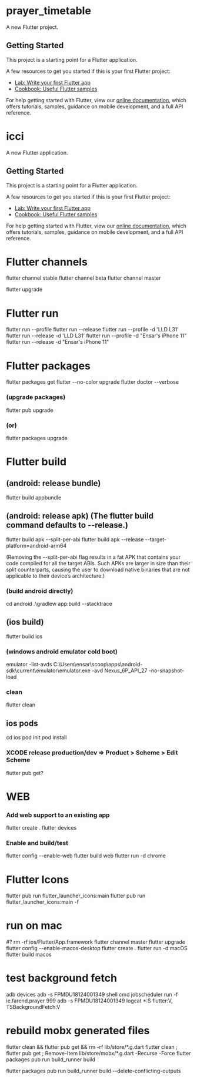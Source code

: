 # prayer_timetable

A new Flutter project.

## Getting Started

This project is a starting point for a Flutter application.

A few resources to get you started if this is your first Flutter project:

- [Lab: Write your first Flutter app](https://flutter.dev/docs/get-started/codelab)
- [Cookbook: Useful Flutter samples](https://flutter.dev/docs/cookbook)

For help getting started with Flutter, view our
[online documentation](https://flutter.dev/docs), which offers tutorials,
samples, guidance on mobile development, and a full API reference.

# icci

A new Flutter application.

## Getting Started

This project is a starting point for a Flutter application.

A few resources to get you started if this is your first Flutter project:

- [Lab: Write your first Flutter app](https://flutter.dev/docs/get-started/codelab)
- [Cookbook: Useful Flutter samples](https://flutter.dev/docs/cookbook)

For help getting started with Flutter, view our
[online documentation](https://flutter.dev/docs), which offers tutorials,
samples, guidance on mobile development, and a full API reference.

# Flutter channels

flutter channel stable
flutter channel beta
flutter channel master

flutter upgrade

# Flutter run

flutter run --profile
flutter run --release
flutter run --profile -d 'LLD L31'
flutter run --release -d 'LLD L31'
flutter run --profile -d "Ensar's iPhone 11"
flutter run --release -d "Ensar's iPhone 11"

# Flutter packages

flutter packages get
flutter --no-color upgrade
flutter doctor --verbose

### (upgrade packages)

flutter pub upgrade

### (or)

flutter packages upgrade

# Flutter build

## (android: release bundle)

flutter build appbundle

## (android: release apk) (The flutter build command defaults to --release.)

flutter build apk --split-per-abi
flutter build apk --release --target-platform=android-arm64

(Removing the --split-per-abi flag results in a fat APK that contains your code compiled for all the target ABIs. Such APKs are larger in size than their split counterparts, causing the user to download native binaries that are not applicable to their device’s architecture.)

### (build android directly)

cd android
.\gradlew app:build --stacktrace

## (ios build)

flutter build ios

### (windows android emulator cold boot)

emulator -list-avds
C:\Users\ensar\scoop\apps\android-sdk\current\emulator\emulator.exe -avd Nexus_6P_API_27 -no-snapshot-load

### clean

flutter clean

## ios pods

cd ios
pod init
pod install

### XCODE release production/dev => Product > Scheme > Edit Scheme

flutter pub get?

# WEB

### Add web support to an existing app

flutter create .
flutter devices

### Enable and build/test

flutter config --enable-web
flutter build web
flutter run -d chrome

# Flutter Icons

flutter pub run flutter_launcher_icons:main
flutter pub run flutter_launcher_icons:main -f <your config file name here>

# run on mac

#? rm -rf ios/Flutter/App.framework
flutter channel master
flutter upgrade
flutter config --enable-macos-desktop
flutter create .
flutter run -d macOS
flutter build macos

# test background fetch

adb devices
adb -s FPMDU18124001349 shell cmd jobscheduler run -f ie.farend.prayer 999
adb -s FPMDU18124001349 logcat \*:S flutter:V, TSBackgroundFetch:V

# rebuild mobx generated files

flutter clean && flutter pub get && rm -rf lib/store/\*.g.dart
flutter clean ; flutter pub get ; Remove-Item lib/store/mobx/\*.g.dart -Recurse -Force
flutter packages pub run build_runner build

flutter packages pub run build_runner build --delete-conflicting-outputs
